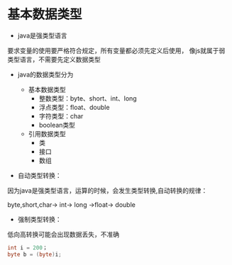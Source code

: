 # 基本数据类型

* java是强类型语言

要求变量的使用要严格符合规定，所有变量都必须先定义后使用，
像js就属于弱类型语言，不需要先定义数据类型

* java的数据类型分为
  * 基本数据类型
    * 整数类型：byte、short、int、long
    * 浮点类型：float、double
    * 字符类型：char
    * boolean类型
  * 引用数据类型
    * 类
    * 接口
    * 数组
  
* 自动类型转换：  
  
因为java是强类型语言，运算的时候，会发生类型转换,自动转换的规律：

byte,short,char-> int-> long ->float-> double

* 强制类型转换：

低向高转换可能会出现数据丢失，不准确

```java
int i = 200；
byte b = (byte)i;
```


  